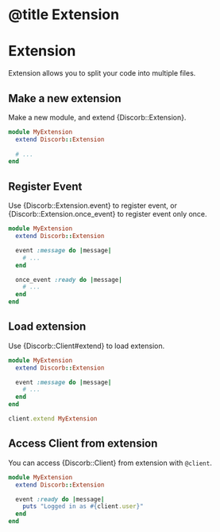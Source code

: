 # @title Extension

# Extension

Extension allows you to split your code into multiple files.

## Make a new extension

Make a new module, and extend {Discorb::Extension}.

```ruby
module MyExtension
  extend Discorb::Extension
  
  # ...
end
```

## Register Event

Use {Discorb::Extension.event} to register event, or {Discorb::Extension.once_event} to register event only once.

```ruby
module MyExtension
  extend Discorb::Extension

  event :message do |message|
    # ...
  end

  once_event :ready do |message|
    # ...
  end
end
```

## Load extension

Use {Discorb::Client#extend} to load extension.

```ruby
module MyExtension
  extend Discorb::Extension

  event :message do |message|
    # ...
  end
end

client.extend MyExtension
```

## Access Client from extension

You can access {Discorb::Client} from extension with `@client`.

```ruby
module MyExtension
  extend Discorb::Extension

  event :ready do |message|
    puts "Logged in as #{client.user}"
  end
end
```
